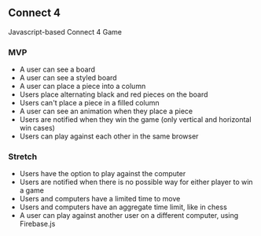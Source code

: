 ## Connect 4

Javascript-based Connect 4 Game

### MVP

- A user can see a board
- A user can see a styled board
- A user can place a piece into a column
- Users place alternating black and red pieces on the board
- Users can't place a piece in a filled column
- A user can see an animation when they place a piece
- Users are notified when they win the game (only vertical and horizontal win cases)
- Users can play against each other in the same browser

### Stretch
- Users have the option to play against the computer
- Users are notified when there is no possible way for either player to win a game
- Users and computers have a limited time to move
- Users and computers have an aggregate time limit, like in chess
- A user can play against another user on a different computer, using Firebase.js
